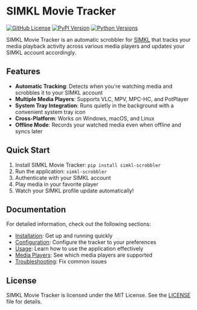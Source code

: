 # SIMKL Movie Tracker

[![GitHub License](https://img.shields.io/github/license/kavinthangavel/simkl-scrobbler)](https://github.com/kavinthangavel/simkl-scrobbler/blob/main/LICENSE)
[![PyPI Version](https://img.shields.io/pypi/v/simkl-scrobbler)](https://pypi.org/project/simkl-scrobbler/)
[![Python Versions](https://img.shields.io/pypi/pyversions/simkl-scrobbler)](https://pypi.org/project/simkl-scrobbler/)

SIMKL Movie Tracker is an automatic scrobbler for [SIMKL](https://simkl.com) that tracks your media playback activity across various media players and updates your SIMKL account accordingly.

## Features

- **Automatic Tracking**: Detects when you're watching media and scrobbles it to your SIMKL account
- **Multiple Media Players**: Supports VLC, MPV, MPC-HC, and PotPlayer
- **System Tray Integration**: Runs quietly in the background with a convenient system tray icon
- **Cross-Platform**: Works on Windows, macOS, and Linux
- **Offline Mode**: Records your watched media even when offline and syncs later

## Quick Start

1. Install SIMKL Movie Tracker: `pip install simkl-scrobbler`
2. Run the application: `simkl-scrobbler`
3. Authenticate with your SIMKL account
4. Play media in your favorite player
5. Watch your SIMKL profile update automatically!

## Documentation

For detailed information, check out the following sections:

- [Installation](installation.md): Get up and running quickly
- [Configuration](configuration.md): Configure the tracker to your preferences
- [Usage](usage.md): Learn how to use the application effectively
- [Media Players](media-players.md): See which media players are supported
- [Troubleshooting](troubleshooting.md): Fix common issues

## License

SIMKL Movie Tracker is licensed under the MIT License. See the [LICENSE](https://github.com/kavinthangavel/simkl-scrobbler/blob/main/LICENSE) file for details.